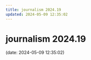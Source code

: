 ```yaml
---
title: journalism 2024.19
updated: 2024-05-09 12:35:02
---
```


# journalism 2024.19

(date: 2024-05-09 12:35:02)

